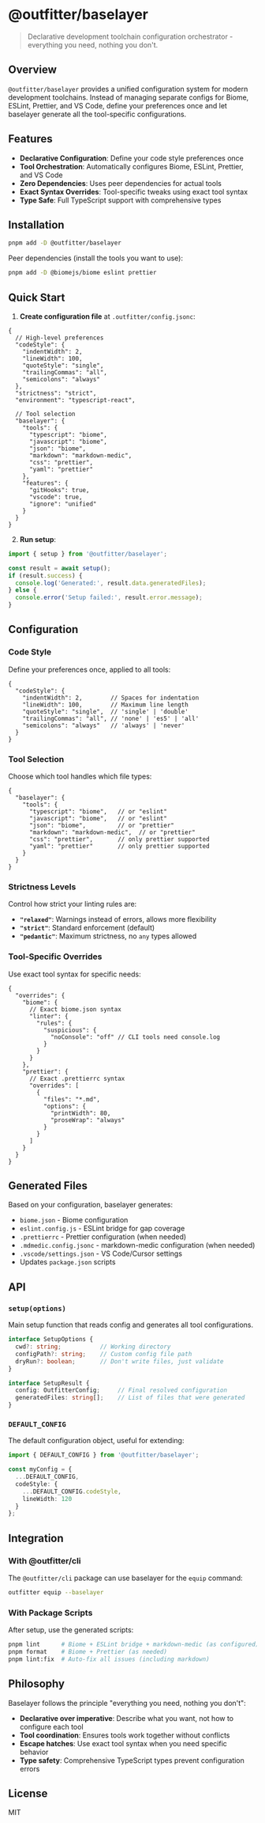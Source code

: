 # @outfitter/baselayer

> Declarative development toolchain configuration orchestrator - everything you need, nothing you don't.

## Overview

`@outfitter/baselayer` provides a unified configuration system for modern development toolchains. Instead of managing separate configs for Biome, ESLint, Prettier, and VS Code, define your preferences once and let baselayer generate all the tool-specific configurations.

## Features

- **Declarative Configuration**: Define your code style preferences once
- **Tool Orchestration**: Automatically configures Biome, ESLint, Prettier, and VS Code
- **Zero Dependencies**: Uses peer dependencies for actual tools
- **Exact Syntax Overrides**: Tool-specific tweaks using exact tool syntax
- **Type Safe**: Full TypeScript support with comprehensive types

## Installation

```bash
pnpm add -D @outfitter/baselayer
```

Peer dependencies (install the tools you want to use):
```bash
pnpm add -D @biomejs/biome eslint prettier
```

## Quick Start

1. **Create configuration file** at `.outfitter/config.jsonc`:

```jsonc
{
  // High-level preferences
  "codeStyle": {
    "indentWidth": 2,
    "lineWidth": 100,
    "quoteStyle": "single",
    "trailingCommas": "all",
    "semicolons": "always"
  },
  "strictness": "strict",
  "environment": "typescript-react",
  
  // Tool selection
  "baselayer": {
    "tools": {
      "typescript": "biome",
      "javascript": "biome", 
      "json": "biome",
      "markdown": "markdown-medic",
      "css": "prettier",
      "yaml": "prettier"
    },
    "features": {
      "gitHooks": true,
      "vscode": true,
      "ignore": "unified"
    }
  }
}
```

2. **Run setup**:

```typescript
import { setup } from '@outfitter/baselayer';

const result = await setup();
if (result.success) {
  console.log('Generated:', result.data.generatedFiles);
} else {
  console.error('Setup failed:', result.error.message);
}
```

## Configuration

### Code Style

Define your preferences once, applied to all tools:

```jsonc
{
  "codeStyle": {
    "indentWidth": 2,        // Spaces for indentation
    "lineWidth": 100,        // Maximum line length
    "quoteStyle": "single",  // 'single' | 'double'
    "trailingCommas": "all", // 'none' | 'es5' | 'all'
    "semicolons": "always"   // 'always' | 'never'
  }
}
```

### Tool Selection

Choose which tool handles which file types:

```jsonc
{
  "baselayer": {
    "tools": {
      "typescript": "biome",   // or "eslint"
      "javascript": "biome",   // or "eslint" 
      "json": "biome",         // or "prettier"
      "markdown": "markdown-medic",  // or "prettier"
      "css": "prettier",       // only prettier supported
      "yaml": "prettier"       // only prettier supported
    }
  }
}
```

### Strictness Levels

Control how strict your linting rules are:

- **`"relaxed"`**: Warnings instead of errors, allows more flexibility
- **`"strict"`**: Standard enforcement (default)
- **`"pedantic"`**: Maximum strictness, no `any` types allowed

### Tool-Specific Overrides

Use exact tool syntax for specific needs:

```jsonc
{
  "overrides": {
    "biome": {
      // Exact biome.json syntax
      "linter": {
        "rules": {
          "suspicious": {
            "noConsole": "off" // CLI tools need console.log
          }
        }
      }
    },
    "prettier": {
      // Exact .prettierrc syntax
      "overrides": [
        {
          "files": "*.md",
          "options": {
            "printWidth": 80,
            "proseWrap": "always"
          }
        }
      ]
    }
  }
}
```

## Generated Files

Based on your configuration, baselayer generates:

- `biome.json` - Biome configuration
- `eslint.config.js` - ESLint bridge for gap coverage
- `.prettierrc` - Prettier configuration (when needed)
- `.mdmedic.config.jsonc` - markdown-medic configuration (when needed)
- `.vscode/settings.json` - VS Code/Cursor settings
- Updates `package.json` scripts

## API

### `setup(options)`

Main setup function that reads config and generates all tool configurations.

```typescript
interface SetupOptions {
  cwd?: string;           // Working directory
  configPath?: string;    // Custom config file path
  dryRun?: boolean;       // Don't write files, just validate
}

interface SetupResult {
  config: OutfitterConfig;     // Final resolved configuration
  generatedFiles: string[];    // List of files that were generated
}
```

### `DEFAULT_CONFIG`

The default configuration object, useful for extending:

```typescript
import { DEFAULT_CONFIG } from '@outfitter/baselayer';

const myConfig = {
  ...DEFAULT_CONFIG,
  codeStyle: {
    ...DEFAULT_CONFIG.codeStyle,
    lineWidth: 120
  }
};
```

## Integration

### With @outfitter/cli

The `@outfitter/cli` package can use baselayer for the `equip` command:

```bash
outfitter equip --baselayer
```

### With Package Scripts

After setup, use the generated scripts:

```bash
pnpm lint      # Biome + ESLint bridge + markdown-medic (as configured)
pnpm format    # Biome + Prettier (as needed)
pnpm lint:fix  # Auto-fix all issues (including markdown)
```

## Philosophy

Baselayer follows the principle "everything you need, nothing you don't":

- **Declarative over imperative**: Describe what you want, not how to configure each tool
- **Tool coordination**: Ensures tools work together without conflicts  
- **Escape hatches**: Use exact tool syntax when you need specific behavior
- **Type safety**: Comprehensive TypeScript types prevent configuration errors

## License

MIT